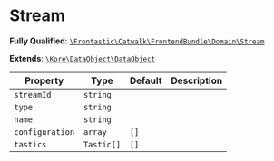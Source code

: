 #  Stream

**Fully Qualified**: [`\Frontastic\Catwalk\FrontendBundle\Domain\Stream`](../../../../src/php/FrontendBundle/Domain/Stream.php)

**Extends**: [`\Kore\DataObject\DataObject`](https://github.com/kore/DataObject)

Property|Type|Default|Description
--------|----|-------|-----------
`streamId`|`string`||
`type`|`string`||
`name`|`string`||
`configuration`|`array`|`[]`|
`tastics`|`Tastic[]`|`[]`|

